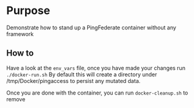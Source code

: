# Purpose
Demonstrate how to stand up a PingFederate container without any framework

## How to
Have a look at the `env_vars` file, once you have made your changes run `./docker-run.sh`
By default this will create a directory under /tmp/Docker/pingaccess to persist any mutated data.

Once you are done with the container, you can run `docker-cleanup.sh` to remove 